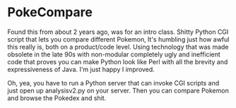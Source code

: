 PokeCompare
===========
Found this from about 2 years ago, was for an intro class. Shitty Python CGI script that lets you compare different Pokemon, It's humbling just how awful this really is, both on a product/code level. Using technology that was made obsolete in the late 90s with non-modular completely ugly and inefficient code that proves you can make Python look like Perl with all the brevity and expressiveness of Java. I'm just happy I improved.  

Oh, yea, you have to run a Python server that can invoke CGI scripts and just open up analysisv2.py on your server. Then you can compare Pokemon and browse the Pokedex and shit. 
